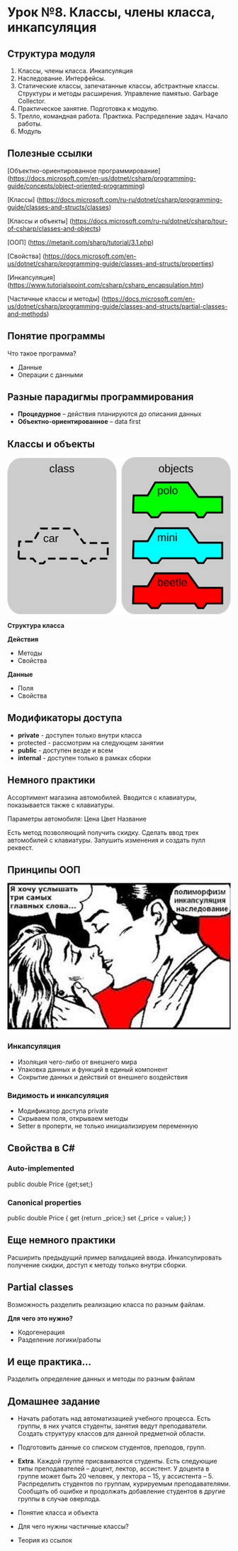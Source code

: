 # Урок №8. Классы, члены класса, инкапсуляция

## Структура модуля

1. Классы, члены класса. Инкапсуляция
2. Наследование. Интерфейсы.
3. Статические классы, запечатанные классы, абстрактные классы. Структуры и методы расширения. Управление памятью. Garbage Collector.
4. Практическое занятие. Подготовка к модулю.
5. Трелло, командная работа. Практика. Распределение задач. Начало работы.
6. Модуль

## Полезные ссылки

[Объектно-ориентированное программирование] (https://docs.microsoft.com/en-us/dotnet/csharp/programming-guide/concepts/object-oriented-programming)

[Классы] (https://docs.microsoft.com/ru-ru/dotnet/csharp/programming-guide/classes-and-structs/classes)

[Классы и объекты] (https://docs.microsoft.com/ru-ru/dotnet/csharp/tour-of-csharp/classes-and-objects)

[ООП] (https://metanit.com/sharp/tutorial/3.1.php)

[Свойства] (https://docs.microsoft.com/en-us/dotnet/csharp/programming-guide/classes-and-structs/properties)

[Инкапсуляция] (https://www.tutorialspoint.com/csharp/csharp_encapsulation.htm)

[Частичные классы и методы] (https://docs.microsoft.com/en-us/dotnet/csharp/programming-guide/classes-and-structs/partial-classes-and-methods)

## Понятие программы

Что такое программа?

* Данные
* Операции с данными

## Разные парадигмы программирования

* **Процедурное** – действия планируются до описания данных
* **Объектно-ориентированное** – data first

## Классы и объекты

![Классы и объекты](/Module-2/images/classes-objects.png)

**Структура класса**

**Действия**

* Методы
* Свойства

**Данные**
* Поля
* Свойства

## Модификаторы доступа

* **private** - доступен только внутри класса
* protected - рассмотрим на следующем занятии
* **public** - доступен везде и всем
* **internal** - доступен только в рамках сборки

## Немного практики

Ассортимент магазина автомобилей. Вводится с клавиатуры, показывается также с клавиатуры.

Параметры автомобиля:
Цена
Цвет
Название

Есть метод позволяющий получить скидку. 
Сделать ввод трех автомобилей с клавиатуры. Запушить изменения и создать пулл реквест.

## Принципы ООП

![Главные принципы ООП](/Module-2/images/opp-principles.png)

### Инкапсуляция

* Изоляция чего-либо от внешнего мира
* Упаковка данных и функций в единый компонент
* Сокрытие данных и действий от внешнего воздействия

### Видимость и инкапсуляция

* Модификатор доступа private
* Скрываем поля, открываем методы
* Setter в проперти, не только инициализируем переменную

## Свойства в C#

### Auto-implemented

public double Price {get;set;}

### Canonical properties

public double Price 
{
	get {return _price;}
	set {_price = value;}
}

## Еще немного практики

Расширить предыдущий пример валидацией ввода. Инкапсулировать получение скидки, доступ к методу только внутри сборки.

## Partial classes

Возможность разделить реализацию класса по разным файлам.

**Для чего это нужно?**

* Кодогенерация
* Разделение логики/работы

## И еще практика...

Разделить определение данных и методы по разным файлам

## Домашнее задание

* Начать работать над автоматизацией учебного процесса. Есть группы, в них учатся студенты, занятия ведут 
преподаватели. Создать структуру классов для данной предметной области.

* Подготовить данные со списком студентов, преподов, групп.

* **Extra**. Каждой группе присваиваются студенты. Есть следующие типы преподавателей – доцент, лектор, ассистент. У доцента в группе может быть 20 человек, у лектора – 15, у ассистента – 5. Распределить студентов по группам, курируемым преподавателями. Сообщать об ошибке и продолжать добавление студентов в другие группы в случае оверлода.

* Понятие класса и объекта
* Для чего нужны частичные классы?
* Теория из ссылок

